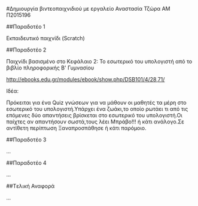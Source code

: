 #Δημιουργία βιντεοπαιχνιδιού με εργαλείο
Αναστασία Τζώρα
ΑΜ Π2015196

##Παραδοτέο 1

Εκπαιδευτικό παιχνίδι (Scratch)

##Παραδοτέο 2

Παιχνίδι βασισμένο στο Κεφάλαιο 2: Το εσωτερικό του υπολογιστή από το βιβλίο πληροφορικής Β' Γυμνασίου

http://ebooks.edu.gr/modules/ebook/show.php/DSB101/4/28,71/

Ιδέα:

Πρόκειται για ένα Quiz γνώσεων για να μάθουν οι μαθητές τα μέρη στο εσωτερικό του υπολογιστή.Υπάρχει ένα ζωάκι,το οποίο ρωτάει τι από τις επόμενες δύο απαντήσεις βρίσκεται στο εσωτερικό του υπολογιστή.Οι παίχτες αν απαντήσουν σωστά,τους λέει Μπράβο!!! ή κάτι ανάλογο.Σε αντίθετη περίπτωση Ξαναπροσπάθησε ή κάτι παρόμοιο.

##Παραδοτέο 3

...

##Παραδοτέο 4

...

##Tελική Αναφορά

...
